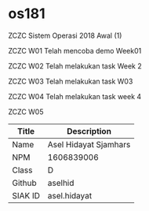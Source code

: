 # os181
ZCZC Sistem Operasi 2018 Awal (1)

ZCZC W01 Telah mencoba demo Week01

ZCZC W02 Telah melakukan task Week 2

ZCZC W03 Telah melakukan task W03

ZCZC W04 Telah melakukan task week 4

ZCZC W05

|Title|Description|
|-----|------------|
|Name|Asel Hidayat Sjamhars|
|NPM|1606839006|
|Class|D|
|Github|aselhid|
|SIAK ID|asel.hidayat|

